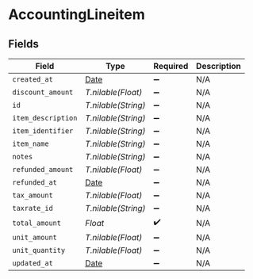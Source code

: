 # AccountingLineitem


## Fields

| Field                                                                | Type                                                                 | Required                                                             | Description                                                          |
| -------------------------------------------------------------------- | -------------------------------------------------------------------- | -------------------------------------------------------------------- | -------------------------------------------------------------------- |
| `created_at`                                                         | [Date](https://ruby-doc.org/stdlib-2.6.1/libdoc/date/rdoc/Date.html) | :heavy_minus_sign:                                                   | N/A                                                                  |
| `discount_amount`                                                    | *T.nilable(Float)*                                                   | :heavy_minus_sign:                                                   | N/A                                                                  |
| `id`                                                                 | *T.nilable(String)*                                                  | :heavy_minus_sign:                                                   | N/A                                                                  |
| `item_description`                                                   | *T.nilable(String)*                                                  | :heavy_minus_sign:                                                   | N/A                                                                  |
| `item_identifier`                                                    | *T.nilable(String)*                                                  | :heavy_minus_sign:                                                   | N/A                                                                  |
| `item_name`                                                          | *T.nilable(String)*                                                  | :heavy_minus_sign:                                                   | N/A                                                                  |
| `notes`                                                              | *T.nilable(String)*                                                  | :heavy_minus_sign:                                                   | N/A                                                                  |
| `refunded_amount`                                                    | *T.nilable(Float)*                                                   | :heavy_minus_sign:                                                   | N/A                                                                  |
| `refunded_at`                                                        | [Date](https://ruby-doc.org/stdlib-2.6.1/libdoc/date/rdoc/Date.html) | :heavy_minus_sign:                                                   | N/A                                                                  |
| `tax_amount`                                                         | *T.nilable(Float)*                                                   | :heavy_minus_sign:                                                   | N/A                                                                  |
| `taxrate_id`                                                         | *T.nilable(String)*                                                  | :heavy_minus_sign:                                                   | N/A                                                                  |
| `total_amount`                                                       | *Float*                                                              | :heavy_check_mark:                                                   | N/A                                                                  |
| `unit_amount`                                                        | *T.nilable(Float)*                                                   | :heavy_minus_sign:                                                   | N/A                                                                  |
| `unit_quantity`                                                      | *T.nilable(Float)*                                                   | :heavy_minus_sign:                                                   | N/A                                                                  |
| `updated_at`                                                         | [Date](https://ruby-doc.org/stdlib-2.6.1/libdoc/date/rdoc/Date.html) | :heavy_minus_sign:                                                   | N/A                                                                  |